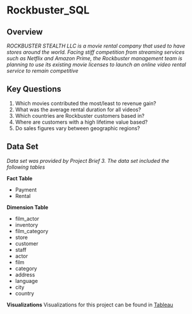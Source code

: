 # Rockbuster_SQL

## Overview
_ROCKBUSTER STEALTH LLC is a movie rental company that used to have stores around the world. 
Facing stiff competition from streaming services such as Netflix and Amazon Prime, the Rockbuster management team is planning to use its existing  movie licenses to launch an online video rental service to remain competitive_ 
## Key Questions
1. Which movies contributed the most/least to revenue gain?
2. What was the average rental duration for all videos?
3. Which countries are Rockbuster customers based in?
4. Where are customers with a high lifetime value based?
5. Do sales figures vary between geographic regions?

## Data Set 
_Data set was provided by Project Brief 3. The data set included the following tables_

__Fact Table__
- Payment
- Rental

__Dimension Table__
- film_actor
- inventory
- film_category
- store
- customer
- staff
- actor
- film
- category
- address
- language
- city
- country

__Visualizations__
Visualizations for this project can be found in [Tableau](https://public.tableau.com/app/profile/diana.garcia3490/viz/RockbusterStealth-Garcia/Story1?publish=yes)  

